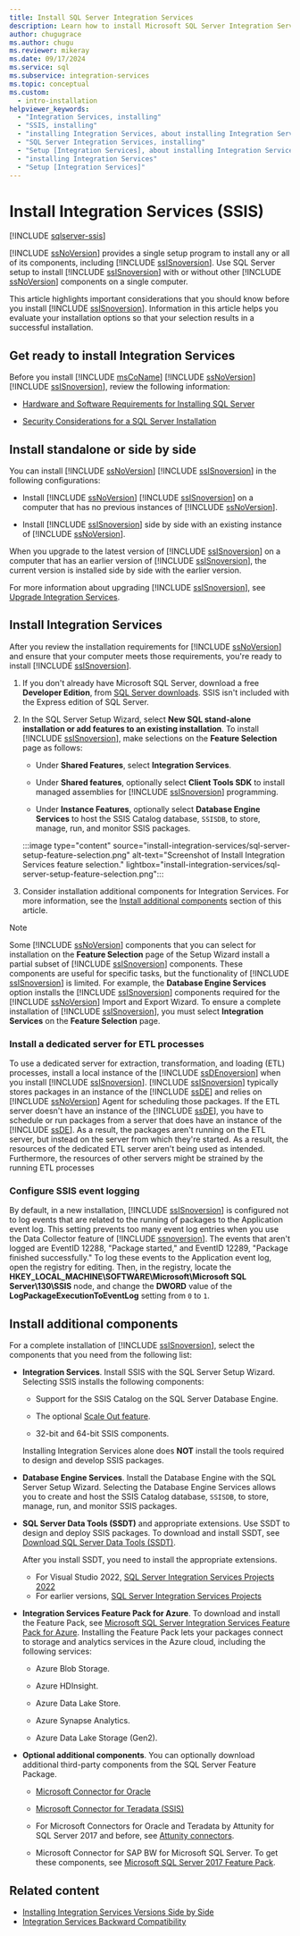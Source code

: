 ```yaml
---
title: Install SQL Server Integration Services
description: Learn how to install Microsoft SQL Server Integration Services (SSIS) and how to get other downloads for SSIS.
author: chugugrace
ms.author: chugu
ms.reviewer: mikeray
ms.date: 09/17/2024
ms.service: sql
ms.subservice: integration-services
ms.topic: conceptual
ms.custom:
  - intro-installation
helpviewer_keywords:
  - "Integration Services, installing"
  - "SSIS, installing"
  - "installing Integration Services, about installing Integration Services"
  - "SQL Server Integration Services, installing"
  - "Setup [Integration Services], about installing Integration Services"
  - "installing Integration Services"
  - "Setup [Integration Services]"
---
```


# Install Integration Services (SSIS)

[!INCLUDE [sqlserver-ssis](../../includes/applies-to-version/sqlserver-ssis.md)]

[!INCLUDE [ssNoVersion](../../includes/ssnoversion-md.md)] provides a single setup program to install any or all of its components, including [!INCLUDE [ssISnoversion](../../includes/ssisnoversion-md.md)]. Use SQL Server setup to install [!INCLUDE [ssISnoversion](../../includes/ssisnoversion-md.md)] with or without other [!INCLUDE [ssNoVersion](../../includes/ssnoversion-md.md)] components on a single computer.

This article highlights important considerations that you should know before you install [!INCLUDE [ssISnoversion](../../includes/ssisnoversion-md.md)]. Information in this article helps you evaluate your installation options so that your selection results in a successful installation.

## Get ready to install Integration Services

Before you install [!INCLUDE [msCoName](../../includes/msconame-md.md)] [!INCLUDE [ssNoVersion](../../includes/ssnoversion-md.md)] [!INCLUDE [ssISnoversion](../../includes/ssisnoversion-md.md)], review the following information:

- [Hardware and Software Requirements for Installing SQL Server](../../sql-server/install/hardware-and-software-requirements-for-installing-sql-server-2022.md)

- [Security Considerations for a SQL Server Installation](../../sql-server/install/security-considerations-for-a-sql-server-installation.md)

## Install standalone or side by side

You can install [!INCLUDE [ssNoVersion](../../includes/ssnoversion-md.md)] [!INCLUDE [ssISnoversion](../../includes/ssisnoversion-md.md)] in the following configurations:

- Install [!INCLUDE [ssNoVersion](../../includes/ssnoversion-md.md)] [!INCLUDE [ssISnoversion](../../includes/ssisnoversion-md.md)] on a computer that has no previous instances of [!INCLUDE [ssNoVersion](../../includes/ssnoversion-md.md)].

- Install [!INCLUDE [ssISnoversion](../../includes/ssisnoversion-md.md)] side by side with an existing instance of [!INCLUDE [ssNoVersion](../../includes/ssnoversion-md.md)].

When you upgrade to the latest version of [!INCLUDE [ssISnoversion](../../includes/ssisnoversion-md.md)] on a computer that has an earlier version of [!INCLUDE [ssISnoversion](../../includes/ssisnoversion-md.md)], the current version is installed side by side with the earlier version.

For more information about upgrading [!INCLUDE [ssISnoversion](../../includes/ssisnoversion-md.md)], see [Upgrade Integration Services](../../integration-services/install-windows/upgrade-integration-services.md).

## Install Integration Services

After you review the installation requirements for [!INCLUDE [ssNoVersion](../../includes/ssnoversion-md.md)] and ensure that your computer meets those requirements, you're ready to install [!INCLUDE [ssISnoversion](../../includes/ssisnoversion-md.md)].

1. If you don't already have Microsoft SQL Server, download a free **Developer Edition**, from [SQL Server downloads](https://www.microsoft.com/sql-server/sql-server-downloads). SSIS isn't included with the Express edition of SQL Server.

1. In the SQL Server Setup Wizard, select **New SQL stand-alone installation or add features to an existing installation**. To install [!INCLUDE [ssISnoversion](../../includes/ssisnoversion-md.md)], make selections on the **Feature Selection** page as follows:

   - Under **Shared Features**, select **Integration Services**.

   - Under **Shared features**, optionally select **Client Tools SDK** to install managed assemblies for [!INCLUDE [ssISnoversion](../../includes/ssisnoversion-md.md)] programming.

   - Under **Instance Features**, optionally select **Database Engine Services** to host the SSIS Catalog database, `SSISDB`, to store, manage, run, and monitor SSIS packages.

   :::image type="content" source="install-integration-services/sql-server-setup-feature-selection.png" alt-text="Screenshot of Install Integration Services feature selection." lightbox="install-integration-services/sql-server-setup-feature-selection.png":::

1. Consider installation additional components for Integration Services. For more information, see the [Install additional components](#complete) section of this article.

> [!NOTE]  
> Some [!INCLUDE [ssNoVersion](../../includes/ssnoversion-md.md)] components that you can select for installation on the **Feature Selection** page of the Setup Wizard install a partial subset of [!INCLUDE [ssISnoversion](../../includes/ssisnoversion-md.md)] components. These components are useful for specific tasks, but the functionality of [!INCLUDE [ssISnoversion](../../includes/ssisnoversion-md.md)] is limited. For example, the **Database Engine Services** option installs the [!INCLUDE [ssISnoversion](../../includes/ssisnoversion-md.md)] components required for the [!INCLUDE [ssNoVersion](../../includes/ssnoversion-md.md)] Import and Export Wizard. To ensure a complete installation of [!INCLUDE [ssISnoversion](../../includes/ssisnoversion-md.md)], you must select **Integration Services** on the **Feature Selection** page.

### Install a dedicated server for ETL processes

To use a dedicated server for extraction, transformation, and loading (ETL) processes, install a local instance of the [!INCLUDE [ssDEnoversion](../../includes/ssdenoversion-md.md)] when you install [!INCLUDE [ssISnoversion](../../includes/ssisnoversion-md.md)]. [!INCLUDE [ssISnoversion](../../includes/ssisnoversion-md.md)] typically stores packages in an instance of the [!INCLUDE [ssDE](../../includes/ssde-md.md)] and relies on [!INCLUDE [ssNoVersion](../../includes/ssnoversion-md.md)] Agent for scheduling those packages. If the ETL server doesn't have an instance of the [!INCLUDE [ssDE](../../includes/ssde-md.md)], you have to schedule or run packages from a server that does have an instance of the [!INCLUDE [ssDE](../../includes/ssde-md.md)]. As a result, the packages aren't running on the ETL server, but instead on the server from which they're started. As a result, the resources of the dedicated ETL server aren't being used as intended. Furthermore, the resources of other servers might be strained by the running ETL processes

### Configure SSIS event logging

By default, in a new installation, [!INCLUDE [ssISnoversion](../../includes/ssisnoversion-md.md)] is configured not to log events that are related to the running of packages to the Application event log. This setting prevents too many event log entries when you use the Data Collector feature of [!INCLUDE [ssnoversion](../../includes/ssnoversion-md.md)]. The events that aren't logged are EventID 12288, "Package started," and EventID 12289, "Package finished successfully." To log these events to the Application event log, open the registry for editing. Then, in the registry, locate the **HKEY_LOCAL_MACHINE\SOFTWARE\Microsoft\Microsoft SQL Server\130\SSIS** node, and change the **DWORD** value of the **LogPackageExecutionToEventLog** setting from `0` to `1`.

## <a id="complete"></a>Install additional components

For a complete installation of [!INCLUDE [ssISnoversion](../../includes/ssisnoversion-md.md)], select the components that you need from the following list:

- **Integration Services**. Install SSIS with the SQL Server Setup Wizard. Selecting SSIS installs the following components:

  - Support for the SSIS Catalog on the SQL Server Database Engine.

  - The optional [Scale Out feature](../scale-out/walkthrough-set-up-integration-services-scale-out.md).

  - 32-bit and 64-bit SSIS components.

  Installing Integration Services alone does **NOT** install the tools required to design and develop SSIS packages.

- **Database Engine Services**. Install the Database Engine with the SQL Server Setup Wizard. Selecting the Database Engine Services allows you to create and host the SSIS Catalog database, `SSISDB`, to store, manage, run, and monitor SSIS packages.

- **SQL Server Data Tools (SSDT)** and appropriate extensions. Use SSDT to design and deploy SSIS packages. To download and install SSDT, see [Download SQL Server Data Tools (SSDT)](../../ssdt/download-sql-server-data-tools-ssdt.md).

  After you install SSDT, you need to install the appropriate extensions.

  - For Visual Studio 2022, [SQL Server Integration Services Projects 2022](https://marketplace.visualstudio.com/items?itemName=SSIS.MicrosoftDataToolsIntegrationServices)
  - For earlier versions, [SQL Server Integration Services Projects](https://marketplace.visualstudio.com/items?itemName=SSIS.SqlServerIntegrationServicesProjects)

- **Integration Services Feature Pack for Azure**. To download and install the Feature Pack, see [Microsoft SQL Server Integration Services Feature Pack for Azure](../azure-feature-pack-for-integration-services-ssis.md). Installing the Feature Pack lets your packages connect to storage and analytics services in the Azure cloud, including the following services:

  - Azure Blob Storage.

  - Azure HDInsight.

  - Azure Data Lake Store.

  - Azure Synapse Analytics.

  - Azure Data Lake Storage (Gen2).

- **Optional additional components**. You can optionally download additional third-party components from the SQL Server Feature Package.

  - [Microsoft Connector for Oracle](../data-flow/oracle-connector.md)

  - [Microsoft Connector for Teradata (SSIS)](../data-flow/teradata-connector.md)

  - For Microsoft Connectors for Oracle and Teradata by Attunity for SQL Server 2017 and before, see [Attunity connectors](../attunity-connectors.md).

  - Microsoft Connector for SAP BW for Microsoft SQL Server. To get these components, see [Microsoft SQL Server 2017 Feature Pack](https://www.microsoft.com/download/details.aspx?id=55992).

## Related content

- [Installing Integration Services Versions Side by Side](installing-integration-services-versions-side-by-side.md)
- [Integration Services Backward Compatibility](../integration-services-backward-compatibility.md)
